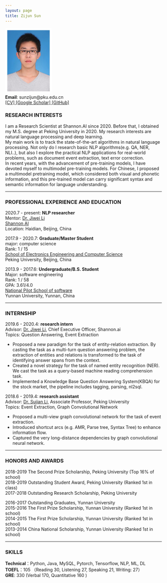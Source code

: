 ```yaml
---
layout: page
title: Zijun Sun
---
```

<div class="container">
    <div class="row-fluid">
        <div class="span2">               
            <img src="assets/sunzijun.jpg" height="210" width="150" title="Zijun Sun" alt="Zijun Sun"/>              
        </div>
    </div>
</div>
<b>Email</b>: sunzijun@pku.edu.cn<br/>
<a href="https://drive.google.com/file/d/1rhCjEfCc6MsGCPnMQqH4bGv4uk-Qq6TQ/view?usp=sharing">[CV] </a> 
<a href="https://scholar.google.com/citations?hl=en&user=kJ_5gK4AAAAJ">[Google Scholar] </a>
<a href="https://github.com/zijunsun">[GitHub]</a><br/> 


### RESEARCH INTERESTS

I am a Research Scientist at Shannon.AI since 2020. Before that, I obtained my M.S. degree at Peking University 
in 2020. My research interests are natural language processing and deep learning.  
My main work is to track the state-of-the-art algorithms in natural language processing. Not only do I research 
basic NLP algorithms(e.g. QA, NER, NLI..), 
but also I explore the practical NLP applications for real-world problems, 
such as document event extraction, text error correction.  
In recent years, with the advancement of pre-training models, I have devoted myself to multimodel pre-training models. 
For Chinese, I proposed a multimodel pretraining model, 
which considered both visual and phonetic information, and this pre-trained model can carry significant syntax and 
semantic information for language understanding.

---

### PROFESSIONAL EXPERIENCE AND EDUCATION

2020.7 - present:  <b>NLP researcher</b><br/>
Mentor: [Dr. Jiwei Li](https://nlp.stanford.edu/~bdlijiwei/) <br/>
<a href="https://www.shannonai.com/en">Shannon AI</a><br/>
Location: Haidian, Beijing, China

2017.9 - 2020.7:  <b>Graduate/Master Student</b><br/>
    major: computer science<br/>
    Rank: 1 / 15  
    <a href="https://eecs.pku.edu.cn/Home/HOME.htm">School of Electronics Engineering and Computer Science</a><br/>
    Peking University, Beijing, China<br/>

2013.9 - 2017.6:  <b>Undergraduate/B.S. Student</b><br/>
    Major: software engineering<br/>
    Rank: 1 / 58   
    GPA: 3.61/4.0  
    <a href="http://www.sei.ynu.edu.cn/index.htm">National Pilot School of software</a><br/>
    Yunnan University, Yunnan, China<br/>

---
### INTERNSHIP
2019.6 - 2020.4:  <b>research intern</b><br/>
Advisor: [Dr. Jiwei Li](https://nlp.stanford.edu/~bdlijiwei/), Chief Executive Officer, Shannon.ai <br/>
Topics: Question Answering, Event Extraction<br/>
- Proposed a new paradigm for the task of entity-relation extraction. 
  By casting the task as a multi-turn question answering problem, 
  the extraction of entities and relations is transformed to the task of identifying 
  answer spans from the context.
- Created a novel strategy for the task of named entity recognition (NER). 
  We cast the task as a query-based machine reading comprehension task.
- Implemented a Knowledge Base Question Answering System(KBQA) for the stock market, 
  the pipeline includes tagging, parsing, nl2sql.

2018.6 - 2019.4:  <b>research assistant</b><br/>
Advisor: [Dr. Sujian Li](http://123.56.88.210/), Associate Professor, Peking University <br/>
Topics: Event Extraction, Graph Convolutional Network<br/>
- Proposed a multi-view graph convolutional network for the task of event extraction.
- Introduced shortcut arcs (e.g. AMR, Parse tree, Syntax Tree) to enhance information flow.
- Captured the very long-distance dependencies by graph convolutional neural network.

---
### HONORS AND AWARDS
2018-2019 The Second Prize Scholarship, Peking University (Top 16% of school)  
2018-2019 Outstanding Student Award, Peking University (Ranked 1st in class)    
2017-2018 Outstanding Research Scholarship, Peking University 

2016-2017 Outstanding Graduates, Yunnan University  
2015-2016 The First Prize Scholarship, Yunnan University (Ranked 1st in school)  
2014-2015 The First Prize Scholarship, Yunnan University (Ranked 1st in school)  
2013-2014 China National Scholarship, Yunnan University (Ranked 1st in school) 

---
### SKILLS
**Technical**：Python, Java, MySQL, Pytorch, Tensorflow, NLP, ML, DL   
**TOEFL**：105 （Reading 30, Listening 27, Speaking 21, Writing: 27）  
**GRE**: 330 (Verbal 170, Quantitative 160 )
